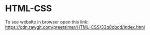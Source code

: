 # HTML-CSS
To see website in browser open this link: https://cdn.rawgit.com/preetsimer/HTML-CSS/33b8cbcd/index.html
